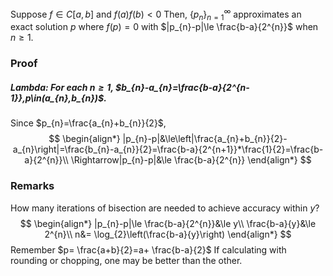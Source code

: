 Suppose $f\in C[a,b]$ and $f(a)f(b)<0$
Then, $\{p_{n}\}_{n=1}^{\infty}$ approximates an exact solution $p$ where $f(p)=0$ with $|p_{n}-p|\le \frac{b-a}{2^{n}}$ when $n\ge1$.

### Proof
##### Lambda: For each $n\ge1$, $b_{n}-a_{n}=\frac{b-a}{2^{n-1}},p\in(a_{n},b_{n})$.
Since $p_{n}=\frac{a_{n}+b_{n}}{2}$,
$$
\begin{align*}
|p_{n}-p|&\le\left|\frac{a_{n}+b_{n}}{2}-a_{n}\right|=\frac{b_{n}-a_{n}}{2}=\frac{b-a}{2^{n+1}}*\frac{1}{2}=\frac{b-a}{2^{n}}\\
\Rightarrow|p_{n}-p|&\le \frac{b-a}{2^{n}}
\end{align*}
$$

### Remarks
How many iterations of bisection are needed to achieve accuracy within $y$?
$$
\begin{align*}
|p_{n}-p|\le \frac{b-a}{2^{n}}&\le y\\
\frac{b-a}{y}&\le 2^{n}\\
n&= \log_{2}\left(\frac{b-a}{y}\right)
\end{align*}
$$
Remember $p= \frac{a+b}{2}=a+ \frac{b-a}{2}$
If calculating with rounding or chopping, one may be better than the other.

